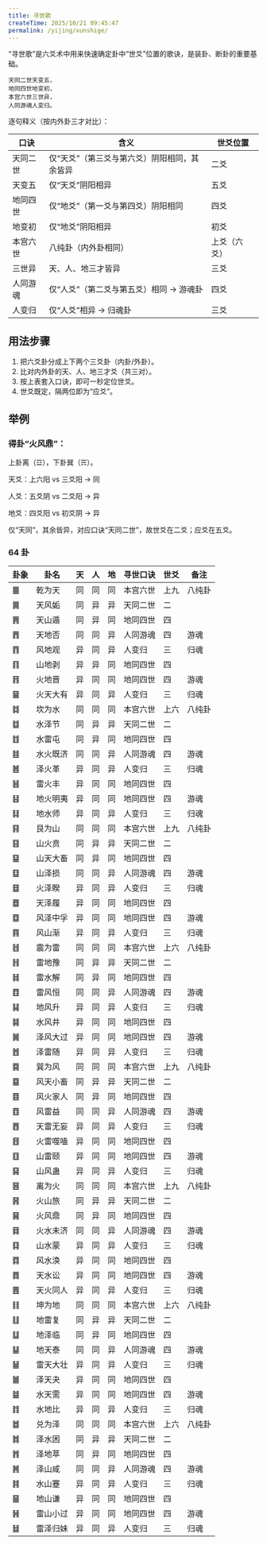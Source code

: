 ```yaml
---
title: 寻世歌
createTime: 2025/10/21 09:45:47
permalink: /yijing/xunshige/
---
```


“寻世歌”是六爻术中用来快速确定卦中“世爻”位置的歌诀，是装卦、断卦的重要基础。

```
天同二世天变五，
地同四世地变初，
本宫六世三世异，
人同游魂人变归。
```

逐句释义（按内外卦三才对比）：


| 口诀   | 含义                      | 世爻位置   |
| ---- | ----------------------- | ------ |
| 天同二世 | 仅“天爻”（第三爻与第六爻）阴阳相同，其余皆异 | 二爻     |
| 天变五  | 仅“天爻”阴阳相异               | 五爻     |
| 地同四世 | 仅“地爻”（第一爻与第四爻）阴阳相同      | 四爻     |
| 地变初  | 仅“地爻”阴阳相异               | 初爻     |
| 本宫六世 | 八纯卦（内外卦相同）              | 上爻（六爻） |
| 三世异  | 天、人、地三才皆异               | 三爻     |
| 人同游魂 | 仅“人爻”（第二爻与第五爻）相同 → 游魂卦  | 四爻     |
| 人变归  | 仅“人爻”相异 → 归魂卦           | 三爻     |

## 用法步骤

1. 把六爻卦分成上下两个三爻卦（内卦/外卦）。
2. 比对内外卦的天、人、地三才爻（共三对）。
3. 按上表套入口诀，即可一秒定位世爻。
4. 世爻既定，隔两位即为“应爻”。

## 举例

### 得卦“火风鼎”：

上卦离（☲），下卦巽（☴）。

天爻：上六阳 vs 三爻阳 → 同

人爻：五爻阴 vs 二爻阳 → 异

地爻：四爻阳 vs 初爻阴 → 异

仅“天同”，其余皆异，对应口诀“天同二世”，故世爻在二爻；应爻在五爻。


### 64 卦

| 卦象 | 卦名   | 天 | 人 | 地 | 寻世口诀 | 世爻 | 备注  |
| -- | ---- | - | - | - | ---- | -- | --- |
| ䷀  | 乾为天  | 同 | 同 | 同 | 本宫六世 | 上九 | 八纯卦 |
| ䷫  | 天风姤  | 同 | 异 | 异 | 天同二世 | 二  |     |
| ䷠  | 天山遁  | 同 | 异 | 同 | 地同四世 | 四  |     |
| ䷋  | 天地否  | 同 | 同 | 异 | 人同游魂 | 四  | 游魂  |
| ䷓  | 风地观  | 异 | 同 | 异 | 人变归  | 三  | 归魂  |
| ䷖  | 山地剥  | 异 | 异 | 同 | 地同四世 | 四  |     |
| ䷢  | 火地晋  | 异 | 同 | 同 | 地同四世 | 四  | 游魂  |
| ䷍  | 火天大有 | 异 | 同 | 异 | 人变归  | 三  | 归魂  |
| ䷜  | 坎为水  | 同 | 同 | 同 | 本宫六世 | 上六 | 八纯卦 |
| ䷻  | 水泽节  | 同 | 异 | 异 | 天同二世 | 二  |     |
| ䷂  | 水雷屯  | 同 | 异 | 同 | 地同四世 | 四  |     |
| ䷾  | 水火既济 | 同 | 同 | 异 | 人同游魂 | 四  | 游魂  |
| ䷰  | 泽火革  | 异 | 同 | 异 | 人变归  | 三  | 归魂  |
| ䷶  | 雷火丰  | 异 | 同 | 同 | 地同四世 | 四  |     |
| ䷣  | 地火明夷 | 异 | 同 | 同 | 地同四世 | 四  | 游魂  |
| ䷆  | 地水师  | 异 | 同 | 异 | 人变归  | 三  | 归魂  |
| ䷳  | 艮为山  | 同 | 同 | 同 | 本宫六世 | 上九 | 八纯卦 |
| ䷕  | 山火贲  | 同 | 异 | 异 | 天同二世 | 二  |     |
| ䷙  | 山天大畜 | 同 | 异 | 同 | 地同四世 | 四  |     |
| ䷨  | 山泽损  | 同 | 同 | 异 | 人同游魂 | 四  | 游魂  |
| ䷥  | 火泽睽  | 异 | 同 | 异 | 人变归  | 三  | 归魂  |
| ䷉  | 天泽履  | 异 | 同 | 同 | 地同四世 | 四  |     |
| ䷼  | 风泽中孚 | 异 | 同 | 同 | 地同四世 | 四  | 游魂  |
| ䷴  | 风山渐  | 异 | 同 | 异 | 人变归  | 三  | 归魂  |
| ䷲  | 震为雷  | 同 | 同 | 同 | 本宫六世 | 上六 | 八纯卦 |
| ䷏  | 雷地豫  | 同 | 异 | 异 | 天同二世 | 二  |     |
| ䷧  | 雷水解  | 同 | 异 | 同 | 地同四世 | 四  |     |
| ䷩  | 雷风恒  | 同 | 同 | 异 | 人同游魂 | 四  | 游魂  |
| ䷭  | 地风升  | 异 | 同 | 异 | 人变归  | 三  | 归魂  |
| ䷯  | 水风井  | 异 | 同 | 同 | 地同四世 | 四  |     |
| ䷛  | 泽风大过 | 异 | 同 | 同 | 地同四世 | 四  | 游魂  |
| ䷐  | 泽雷随  | 异 | 同 | 异 | 人变归  | 三  | 归魂  |
| ䷸  | 巽为风  | 同 | 同 | 同 | 本宫六世 | 上九 | 八纯卦 |
| ䷈  | 风天小畜 | 同 | 异 | 异 | 天同二世 | 二  |     |
| ䷤  | 风火家人 | 同 | 异 | 同 | 地同四世 | 四  |     |
| ䷩  | 风雷益  | 同 | 同 | 异 | 人同游魂 | 四  | 游魂  |
| ䷘  | 天雷无妄 | 异 | 同 | 异 | 人变归  | 三  | 归魂  |
| ䷔  | 火雷噬嗑 | 异 | 同 | 同 | 地同四世 | 四  |     |
| ䷚  | 山雷颐  | 异 | 同 | 同 | 地同四世 | 四  | 游魂  |
| ䷑  | 山风蛊  | 异 | 同 | 异 | 人变归  | 三  | 归魂  |
| ䷝  | 离为火  | 同 | 同 | 同 | 本宫六世 | 上九 | 八纯卦 |
| ䷷  | 火山旅  | 同 | 异 | 异 | 天同二世 | 二  |     |
| ䷱  | 火风鼎  | 同 | 异 | 同 | 地同四世 | 四  |     |
| ䷿  | 火水未济 | 同 | 同 | 异 | 人同游魂 | 四  | 游魂  |
| ䷃  | 山水蒙  | 异 | 同 | 异 | 人变归  | 三  | 归魂  |
| ䷺  | 风水涣  | 异 | 同 | 同 | 地同四世 | 四  |     |
| ䷅  | 天水讼  | 异 | 同 | 同 | 地同四世 | 四  | 游魂  |
| ䷌  | 天火同人 | 异 | 同 | 异 | 人变归  | 三  | 归魂  |
| ䷁  | 坤为地  | 同 | 同 | 同 | 本宫六世 | 上六 | 八纯卦 |
| ䷗  | 地雷复  | 同 | 异 | 异 | 天同二世 | 二  |     |
| ䷒  | 地泽临  | 同 | 异 | 同 | 地同四世 | 四  |     |
| ䷊  | 地天泰  | 同 | 同 | 异 | 人同游魂 | 四  | 游魂  |
| ䷡  | 雷天大壮 | 异 | 同 | 异 | 人变归  | 三  | 归魂  |
| ䷪  | 泽天夬  | 异 | 同 | 同 | 地同四世 | 四  |     |
| ䷄  | 水天需  | 异 | 同 | 同 | 地同四世 | 四  | 游魂  |
| ䷇  | 水地比  | 异 | 同 | 异 | 人变归  | 三  | 归魂  |
| ䷹  | 兑为泽  | 同 | 同 | 同 | 本宫六世 | 上六 | 八纯卦 |
| ䷮  | 泽水困  | 同 | 异 | 异 | 天同二世 | 二  |     |
| ䷬  | 泽地萃  | 同 | 异 | 同 | 地同四世 | 四  |     |
| ䷞  | 泽山咸  | 同 | 同 | 异 | 人同游魂 | 四  | 游魂  |
| ䷦  | 水山蹇  | 异 | 同 | 异 | 人变归  | 三  | 归魂  |
| ䷍  | 地山谦  | 异 | 同 | 同 | 地同四世 | 四  |     |
| ䷽  | 雷山小过 | 异 | 同 | 同 | 地同四世 | 四  | 游魂  |
| ䷵  | 雷泽归妹 | 异 | 同 | 异 | 人变归  | 三  | 归魂  |
